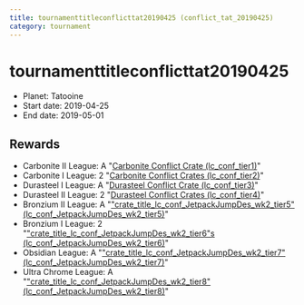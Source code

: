 ```yaml
---
title: tournamenttitleconflicttat20190425 (conflict_tat_20190425)
category: tournament
---
```

# tournamenttitleconflicttat20190425

  * Planet: Tatooine
  * Start date: 2019-04-25
  * End date: 2019-05-01

## Rewards

  * Carbonite II League: A "[Carbonite Conflict Crate (lc_conf_tier1)](lc_conf_tier1.html)"
  * Carbonite I League: 2 "[Carbonite Conflict Crates (lc_conf_tier2)](lc_conf_tier2.html)"
  * Durasteel I League: A "[Durasteel Conflict Crate (lc_conf_tier3)](lc_conf_tier3.html)"
  * Durasteel II League: 2 "[Durasteel Conflict Crates (lc_conf_tier4)](lc_conf_tier4.html)"
  * Bronzium II League: A "["crate_title_lc_conf_JetpackJumpDes_wk2_tier5" (lc_conf_JetpackJumpDes_wk2_tier5)](lc_conf_JetpackJumpDes_wk2_tier5.html)"
  * Bronzium I League: 2 "["crate_title_lc_conf_JetpackJumpDes_wk2_tier6"s (lc_conf_JetpackJumpDes_wk2_tier6)](lc_conf_JetpackJumpDes_wk2_tier6.html)"
  * Obsidian League: A "["crate_title_lc_conf_JetpackJumpDes_wk2_tier7" (lc_conf_JetpackJumpDes_wk2_tier7)](lc_conf_JetpackJumpDes_wk2_tier7.html)"
  * Ultra Chrome League: A "["crate_title_lc_conf_JetpackJumpDes_wk2_tier8" (lc_conf_JetpackJumpDes_wk2_tier8)](lc_conf_JetpackJumpDes_wk2_tier8.html)"
